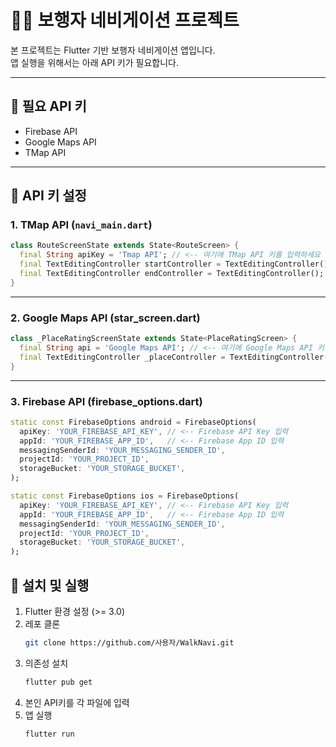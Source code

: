 # 🚶‍♂️ 보행자 네비게이션 프로젝트

본 프로젝트는 Flutter 기반 보행자 네비게이션 앱입니다.  
앱 실행을 위해서는 아래 API 키가 필요합니다.

---

## 🔑 필요 API 키
- Firebase API
- Google Maps API
- TMap API

---

## 📂 API 키 설정

### 1. TMap API (`navi_main.dart`)
```dart
class RouteScreenState extends State<RouteScreen> {
  final String apiKey = 'Tmap API'; // <-- 여기에 TMap API 키를 입력하세요
  final TextEditingController startController = TextEditingController();
  final TextEditingController endController = TextEditingController();
}
```

---

### 2. Google Maps API (star_screen.dart)
```dart
class _PlaceRatingScreenState extends State<PlaceRatingScreen> {
  final String api = 'Google Maps API'; // <-- 여기에 Google Maps API 키를 입력하세요
  final TextEditingController _placeController = TextEditingController();
}
```


---

### 3. Firebase API (firebase_options.dart)
```dart
static const FirebaseOptions android = FirebaseOptions(
  apiKey: 'YOUR_FIREBASE_API_KEY', // <-- Firebase API Key 입력
  appId: 'YOUR_FIREBASE_APP_ID',   // <-- Firebase App ID 입력
  messagingSenderId: 'YOUR_MESSAGING_SENDER_ID',
  projectId: 'YOUR_PROJECT_ID',
  storageBucket: 'YOUR_STORAGE_BUCKET',
);

static const FirebaseOptions ios = FirebaseOptions(
  apiKey: 'YOUR_FIREBASE_API_KEY', // <-- Firebase API Key 입력
  appId: 'YOUR_FIREBASE_APP_ID',   // <-- Firebase App ID 입력
  messagingSenderId: 'YOUR_MESSAGING_SENDER_ID',
  projectId: 'YOUR_PROJECT_ID',
  storageBucket: 'YOUR_STORAGE_BUCKET',
);
```


## 🚀 설치 및 실행

1. Flutter 환경 설정 (>= 3.0)
2. 레포 클론
   ```bash
   git clone https://github.com/사용자/WalkNavi.git
   ```
3. 의존성 설치
   ```bash
   flutter pub get
   ```
4. 본인 API키를 각 파일에 입력
5. 앱 실행
   ```bash
   flutter run
   ```
